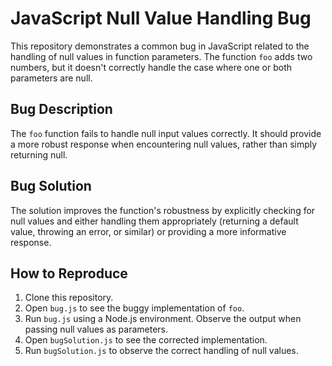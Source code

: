 # JavaScript Null Value Handling Bug
This repository demonstrates a common bug in JavaScript related to the handling of null values in function parameters. The function `foo` adds two numbers, but it doesn't correctly handle the case where one or both parameters are null.

## Bug Description
The `foo` function fails to handle null input values correctly.  It should provide a more robust response when encountering null values, rather than simply returning null.

## Bug Solution
The solution improves the function's robustness by explicitly checking for null values and either handling them appropriately (returning a default value, throwing an error, or similar) or providing a more informative response.

## How to Reproduce
1. Clone this repository.
2. Open `bug.js` to see the buggy implementation of `foo`.
3. Run `bug.js` using a Node.js environment. Observe the output when passing null values as parameters.
4. Open `bugSolution.js` to see the corrected implementation.
5. Run `bugSolution.js` to observe the correct handling of null values.